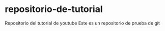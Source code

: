 # repositorio-de-tutorial
Repositorio del tutorial de youtube
Este es un repositorio de prueba de git

